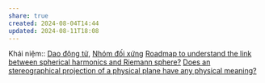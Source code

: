```yaml
---
share: true
created: 2024-08-04T14:44
updated: 2024-08-11T18:08
---
```

Khái niệm:: [Dao động tử](../%CE%9E%20Kh%C3%A1i%20ni%E1%BB%87m/V%E1%BA%ADt%20l%C3%BD/Dao%20%C4%91%E1%BB%99ng%20t%E1%BB%AD.md), [Nhóm đối xứng](../%CE%9E%20Kh%C3%A1i%20ni%E1%BB%87m/V%E1%BA%ADt%20l%C3%BD/Nh%C3%B3m%20%C4%91%E1%BB%91i%20x%E1%BB%A9ng.md)
[Roadmap to understand the link between spherical harmonics and Riemann sphere?](https://math.stackexchange.com/q/2446482/157643)
[Does an stereographical projection of a physical plane have any physical meaning?](https://physics.stackexchange.com/q/359962/41634)